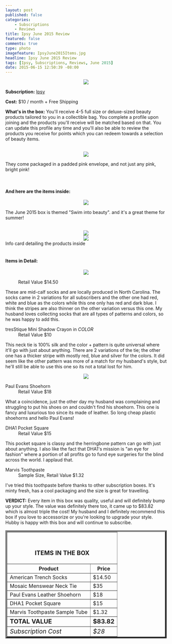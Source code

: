 ```yaml
---
layout: post
published: false
categories: 
    - Subscriptions
    - Reviews
title: Ipsy June 2015 Review
featured: false
comments: true
type: photo
imagefeature: IpsyJune2015Items.jpg
headline: Ipsy June 2015 Review
tags: [Ipsy, Subscriptions, Reviews, June 2015]
date: 2015-06-15 12:50:39 -08:00
---
```


<center><img src='/images/IpsyJune2015Package.jpg'></center>
<p><b>Subscription:</b> <a href="https://www.ipsy.com/new?refer=uns8d" target="_blank">Ipsy</a></p>
<p><b>Cost:</b> $10 / month + Free Shipping</p>
<p><b>What's in the box:</b> You'll receive 4-5 full size or deluxe-sized beauty products tailored to you in a collectible bag. You complete a profile upon joining and the products you'll receive will be matched based on that. You can update this profile any time and you'll also be able to review the products you receive for points which you can redeem towards a selection of beauty items.</p>
<br>

<center><img src='/images/IpsyJune2015Package.jpg'></center>
<p>They come packaged in a padded pink envelope, and not just any pink, bright pink!</p>
<br>

<H4>And here are the items inside:</H4>
<center><img src='/images/IpsyJune2015Items.jpeg'></center>
<p>The June 2015 box is themed "Swim into beauty"</big>. and it's a great theme for summer!</p>
<br>

<center><img src='/images/IpsyJune2015Info.jpg'></center>
<center><img src='/images/IpsyJune2015Info2.jpg'></center>
<figcaption>Info card detailing the products inside</figcaption>
<br>

<H4>Items in Detail:</H4>

<p><center><img src='/images/IpsyJune2015Items2.jpg'></center></p>
<DL>
<DT></DT>
<DD>Retail Value $14.50</DD>
</DL>

<p>These are mid-calf socks and are locally produced in North Carolina. The socks came in 2 variations for all subscribers and the other one had red, white and blue as the colors while this one only has red and dark blue. I think the stripes are also thinner on the other variation versus this one. My husband loves collecting socks that are all types of patterns and colors, so he was happy to add this.</p>

<DL>
<DT>tresStique Mini Shadow Crayon in <i>COLOR</i></DT>
<DD>Retail Value $10</DD>
</DL>

<p>This neck tie is 100% silk and the color + pattern is quite universal where it'll go with just about anything. There are 2 variations of the tie; the other one has a thicker stripe with mostly red, blue and silver for the colors. It did seem like the other pattern was more of a match for my husband's style, but he'll still be able to use this one so its not a total lost for him.</p>

<p><center><img src='/images/IpsyJune2015Items3.jpg'></center></p>
<DL>
<DT>Paul Evans Shoehorn</DT>
<DD>Retail Value $18</DD>
</DL>

<p>What a coincidence, just the other day my husband was complaining and struggling to put his shoes on and couldn't find his shoehorn. This one is fancy and luxurious too since its made of leather. So long cheap plastic shoehorns and hello Paul Evans!</p>

<DL>
<DT>DHA1 Pocket Square</DT>
<DD>Retail Value $15</DD>
</DL>

<p>This pocket square is classy and the herringbone pattern can go with just about anything. I also like the fact that DHA1's mission is "an eye for fashion" where a portion of all profits go to fund eye surgeries for the blind across the world. I applaud that.</p>

<DL>
<DT>Marvis Toothpaste</DT>
<DD>Sample Size, Retail Value $1.32</DD>
</DL>

<p>I've tried this toothpaste before thanks to other subscription boxes. It's minty fresh, has a cool packaging and the size is great for travelling.</p>

<p><i class="icon-exclamation-sign"></i><b> VERDICT:</b> Every item in this box was quality, useful and will definitely bump up your style. The value was definitely there too, it came up to $83.82 which is almost triple the cost! My husband and I definitely recommend this box if you love to accessorize or you're looking to upgrade your style. Hubby is happy with this box and will continue to subscribe.</p>

<TABLE  BORDER="5">
   <TR>
      <TH COLSPAN="2">
         <H3><BR><center>ITEMS IN THE BOX</center></H3>
      </TH>
   </TR>
      <TH>Product</TH>
      <TH>Price</TH>
  <TR>
      <TD>American Trench Socks</TD>
      <TD>$14.50</TD>
   </TR>
   <TR>
      <TD>Mosaic Menswear Neck Tie</TD>
      <TD>$35</TD>
   </TR>
    <TR>
      <TD>Paul Evans Leather Shoehorn</TD>
      <TD>$18</TD>
   </TR>
    <TR>
      <TD>DHA1 Pocket Square</TD>
      <TD>$15</TD>
   </TR>
    <TR>
      <TD>Marvis Toothpaste Sample Tube</TD>
      <TD>$1.32</TD>
   </TR>
   <TR>
      <TD><b><big>TOTAL VALUE</big></b></TD>
      <TD><b><big>$83.82</big></b></TD>
   </TR>
   <TR>
      <TD><i><big>Subscription Cost</big></i></TD>
      <TD><i><big>$28</big></i></TD>
   </TR>
</TABLE>
